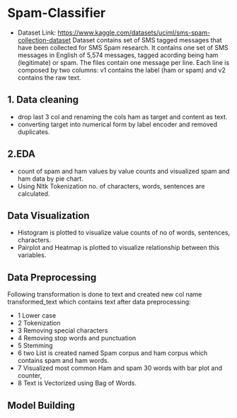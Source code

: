 # Spam-Classifier

- Dataset Link: https://www.kaggle.com/datasets/uciml/sms-spam-collection-dataset
Dataset contains set of SMS tagged messages that have been collected for SMS Spam research. It contains one set of SMS messages in English of 5,574 messages, tagged acording being ham (legitimate) or spam. The files contain one message per line. Each line is composed by two columns: v1 contains the label (ham or spam) and v2 contains the raw text.
## 1. Data cleaning 
- drop last 3 col and renaming the cols ham as target and content  as text.
- converting target into numerical form by label encoder and removed duplicates.
## 2.EDA
- count of spam and ham values by value counts and visualized  spam and ham data by pie chart.
- Using Nltk Tokenization no. of characters, words, sentences are calculated.
## Data Visualization
- Histogram is plotted to visualize value counts of no of words, sentences, characters.
- Pairplot and Heatmap is plotted to visualize relationship between this variables.
## Data Preprocessing
Following transformation is done to text and created new col name transformed_text which contains text after data preprocessing:
- 1 Lower case
- 2 Tokenization
- 3 Removing special characters
- 4 Removing stop words and punctuation
- 5 Stemming 
- 6 two List is created named Spam corpus and ham corpus which contains spam and ham  words.
- 7 Visualized  most common Ham and spam 30 words with bar plot and counter,
- 8 Text is Vectorized using Bag of Words.
## Model Building

